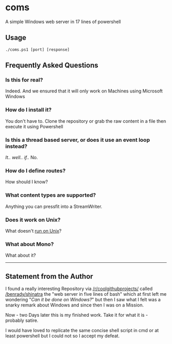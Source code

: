 # coms
A simple Windows web server in 17 lines of powershell

## Usage

`./coms.ps1 [port] [response]`

## Frequently Asked Questions

### Is this for real?

Indeed. And we ensured that it will only work on Machines using Microsoft Windows

### How do I install it?

You don't have to. Clone the repository or grab the raw content in a file then execute it using Powershell

### Is this a thread based server, or does it use an event loop instead?

*It.. well.. if..* No.

### How do I define routes?

How should I know?

### What content types are supported?

Anything you can pressfit into a StreamWriter.

### Does it work on Unix?

What doesn't [run on Unix](https://azure.microsoft.com/en-us/blog/powershell-is-open-sourced-and-is-available-on-linux/)?

### What about Mono?

What about it?

---

## Statement from the Author

I found a really interesting Repository via [/r/coolgithubprojects/](www.reddit.com/r/coolgithubprojects/) called [/benrady/shinatra](https://github.com/benrady/shinatra) the "web server in five lines of bash"
which at first left me wondering "*Can it be done on Windows?*" but then I saw what I felt was a snarky remark about Windows and since then I was on a Mission.

Now - two Days later this is my finished work. Take it for what it is - probably satire.

I would have loved to replicate the same concise shell script in cmd or at least powershell but I could not so I accept my defeat.